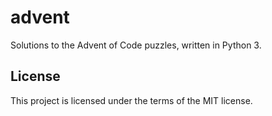 # advent

Solutions to the Advent of Code puzzles, written in Python 3.

## License

This project is licensed under the terms of the MIT license.
